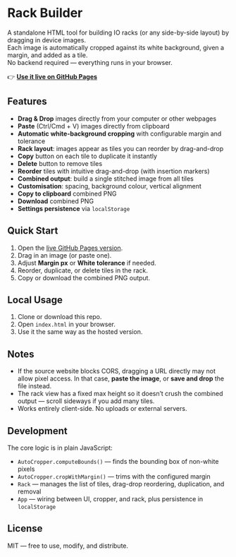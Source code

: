 # Rack Builder

A standalone HTML tool for building IO racks (or any side-by-side layout) by dragging in device images.  
Each image is automatically cropped against its white background, given a margin, and added as a tile.  
No backend required — everything runs in your browser.

👉 **[Use it live on GitHub Pages](https://benhar-dev.github.io/webtool-rack-builder/)**

## Features

- **Drag & Drop** images directly from your computer or other webpages
- **Paste** (Ctrl/Cmd + V) images directly from clipboard
- **Automatic white-background cropping** with configurable margin and tolerance
- **Rack layout**: images appear as tiles you can reorder by drag-and-drop
- **Copy** button on each tile to duplicate it instantly
- **Delete** button to remove tiles
- **Reorder** tiles with intuitive drag-and-drop (with insertion markers)
- **Combined output**: build a single stitched image from all tiles
- **Customisation**: spacing, background colour, vertical alignment
- **Copy to clipboard** combined PNG
- **Download** combined PNG
- **Settings persistence** via `localStorage`

## Quick Start

1. Open the [live GitHub Pages version](https://benhar-dev.github.io/webtool-rack-builder/).
2. Drag in an image (or paste one).
3. Adjust **Margin px** or **White tolerance** if needed.
4. Reorder, duplicate, or delete tiles in the rack.
5. Copy or download the combined PNG output.

## Local Usage

1. Clone or download this repo.
2. Open `index.html` in your browser.
3. Use it the same way as the hosted version.

## Notes

- If the source website blocks CORS, dragging a URL directly may not allow pixel access. In that case, **paste the image**, or **save and drop** the file instead.
- The rack view has a fixed max height so it doesn’t crush the combined output — scroll sideways if you add many tiles.
- Works entirely client-side. No uploads or external servers.

## Development

The core logic is in plain JavaScript:

- `AutoCropper.computeBounds()` — finds the bounding box of non-white pixels
- `AutoCropper.cropWithMargin()` — trims with the configured margin
- `Rack` — manages the list of tiles, drag-drop reordering, duplication, and removal
- `App` — wiring between UI, cropper, and rack, plus persistence in `localStorage`

## License

MIT — free to use, modify, and distribute.
